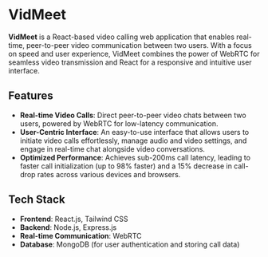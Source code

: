 # VidMeet

**VidMeet** is a React-based video calling web application that enables real-time, peer-to-peer video communication between two users. With a focus on speed and user experience, VidMeet combines the power of WebRTC for seamless video transmission and React for a responsive and intuitive user interface.

## Features

- **Real-time Video Calls**: Direct peer-to-peer video chats between two users, powered by WebRTC for low-latency communication.
- **User-Centric Interface**: An easy-to-use interface that allows users to initiate video calls effortlessly, manage audio and video settings, and engage in real-time chat alongside video conversations.
- **Optimized Performance**: Achieves sub-200ms call latency, leading to faster call initialization (up to 98% faster) and a 15% decrease in call-drop rates across various devices and browsers.

## Tech Stack

- **Frontend**: React.js, Tailwind CSS
- **Backend**: Node.js, Express.js
- **Real-time Communication**: WebRTC
- **Database**: MongoDB (for user authentication and storing call data)


